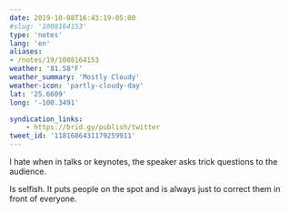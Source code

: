 ```yaml
---
date: 2019-10-08T16:43:19-05:00
#slug: '1008164153'
type: 'notes'
lang: 'en'
aliases:
- /notes/19/1008164153
weather: '81.58°F'
weather_summary: 'Mostly Cloudy'
weather-icon: 'partly-cloudy-day'
lat: '25.6609'
long: '-100.3491'

syndication_links:
    - https://brid.gy/publish/twitter
tweet_id: '1181686431179259911'
---
```

I hate when in talks or keynotes, the speaker asks trick questions to the audience.

Is selfish. It puts people on the spot and is always just to correct them in front of everyone.
